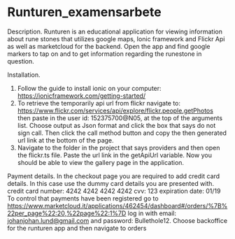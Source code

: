 # Runturen_examensarbete

Description.
Runturen is an educational application for viewing information about rune stones that utilizes google maps,
Ionic framework and Flickr Api as well as marketcloud for the backend.
Open the app and find google markers to tap on and to get information regarding the runestone in question.

Installation.
1. Follow the guide to install ionic on your computer: https://ionicframework.com/getting-started/
2. To retrieve the temporarily api url from flickr navigate to: https://www.flickr.com/services/api/explore/flickr.people.getPhotos
then paste in the user id: 152375700@N05, at the top of the arguments list. Choose output as Json format and click the box
that says do not sign call. Then click the call method button and copy the then generated url link at the bottom of the page.
3. Navigate to the folder in the project that says providers and then open the flickr.ts file.
Paste the url link in the getApiUrl variable. Now you should be able to view the gallery page in the application.

Payment details.
In the checkout page you are required to add credit card details.
In this case use the dummy card details you are presented with.
credit card number: 4242 4242 4242 4242
cvv: 123
expiration date: 01/19
To control that payments have been registered go to https://www.marketcloud.it/applications/462454/dashboard#/orders/%7B%22per_page%22:20,%22page%22:1%7D
log in with email: johanjohan.lund@gmail.com and password: Bullethole12. Choose backoffice for the
runturen app and then navigate to orders